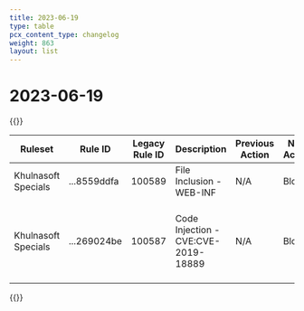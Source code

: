 ```yaml
---
title: 2023-06-19
type: table
pcx_content_type: changelog
weight: 863
layout: list
---
```


# 2023-06-19

{{<table-wrap>}}
<table style="width: 100%">
  <thead>
    <tr>
      <th>Ruleset</th>
      <th>Rule ID</th>
      <th>Legacy Rule ID</th>
      <th>Description</th>
      <th>Previous Action</th>
      <th>New Action</th>
      <th>Comments</th>
    </tr>
  </thead>
  <tbody>
    <tr>
      <td>Khulnasoft Specials</td>
      <td>...8559ddfa</td>
      <td>100589</td>
      <td>File Inclusion - WEB-INF</td>
      <td>N/A</td>
      <td>Block</td>
      <td>N/A</td>
    </tr>
    <tr>
      <td>Khulnasoft Specials</td>
      <td>...269024be</td>
      <td>100587</td>
      <td>Code Injection - CVE:CVE-2019-18889</td>
      <td>N/A</td>
      <td>Block</td>
      <td>This rule was announced as 100587_BETA in legacy WAF and ...fd0b4522 on New WAF</td>
    </tr>
  </tbody>
</table>
{{</table-wrap>}}